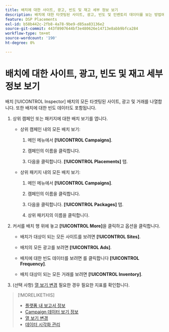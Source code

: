 ```yaml
---
title: 배치에 대한 사이트, 광고, 빈도 및 재고 세부 정보 보기
description: 배치에 대한 타겟팅된 사이트, 광고, 빈도 및 인벤토리 데이터를 보는 방법에 대해 알아봅니다.
feature: DSP Placements
exl-id: b58b442c-2fb8-4a78-9be9-d85aa83136e2
source-git-commit: 443f8907644bf3e480626e14713e8abb9bfca284
workflow-type: tm+mt
source-wordcount: '190'
ht-degree: 0%

---
```


# 배치에 대한 사이트, 광고, 빈도 및 재고 세부 정보 보기

배치 [!UICONTROL Inspector] 배치의 모든 타겟팅된 사이트, 광고 및 거래를 나열합니다. 또한 배치에 대한 빈도 데이터도 포함됩니다.

1. 상위 캠페인 또는 패키지에 대한 배치 보기를 엽니다.

   * 상위 캠페인 내의 모든 배치 보기:

      1. 메인 메뉴에서 **[!UICONTROL Campaigns]**.

      1. 캠페인의 이름을 클릭합니다.

      1. 다음을 클릭합니다. **[!UICONTROL Placements]** 탭.
   * 상위 패키지 내의 모든 배치 보기:

      1. 메인 메뉴에서 **[!UICONTROL Campaigns]**.

      1. 캠페인의 이름을 클릭합니다.

      1. 다음을 클릭합니다. **[!UICONTROL Packages]** 탭.

      1. 상위 패키지의 이름을 클릭합니다.


1. 커서를 배치 행 위에 놓고 **[!UICONTROL More]**&#x200B;을 클릭하고 옵션을 클릭합니다.

   * 배치가 대상이 되는 모든 사이트를 보려면 **[!UICONTROL Sites]**.

   * 배치의 모든 광고를 보려면 **[!UICONTROL Ads]**.

   * 배치에 대한 빈도 데이터를 보려면 를 클릭합니다 **[!UICONTROL Frequency]**.

   * 배치 대상이 되는 모든 거래를 보려면 **[!UICONTROL Inventory]**.

1. (선택 사항) [열 보기 변경](column-view-change.md) 필요한 경우 필요한 지표를 확인합니다.

>[!MORELIKETHIS]
>
>* [플랫폼 내 보고서 정보](campaign-reports-about.md)
>* [Campaign 데이터 보기 정보](campaign-data-views-about.md)
>* [열 보기 변경](column-view-change.md)
>* [데이터 시각화 관리](campaign-data-visualization-manage.md)

